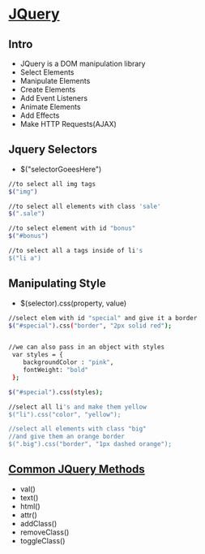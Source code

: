 # [JQuery](https://jquery.com)

## Intro
- JQuery is a DOM manipulation library
- Select Elements
- Manipulate Elements
- Create Elements
- Add Event Listeners
- Animate Elements
- Add Effects
- Make HTTP Requests(AJAX)

## Jquery Selectors
- $("selectorGoeesHere")

```sh
//to select all img tags
$("img")  

//to select all elements with class 'sale'
$(".sale") 

//to select element with id "bonus"
$("#bonus") 

//to select all a tags inside of li's
$("li a")  
```

## Manipulating Style
- $(selector).css(property, value)

```sh
//select elem with id "special" and give it a border
$("#special").css("border", "2px solid red");


//we can also pass in an object with styles
 var styles = {
    backgroundColor : "pink",
    fontWeight: "bold"
 };

$("#special").css(styles);
```

```sh
//select all li's and make them yellow
$("li").css("color", "yellow");

//select all elements with class "big"
//and give them an orange border
$(".big").css("border", "1px dashed orange");
```

## [Common JQuery Methods](https://api.jquery.com)
- val()
- text()
- html()
- attr()
- addClass()
- removeClass()
- toggleClass()